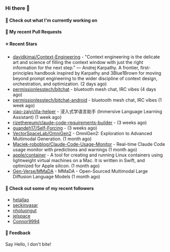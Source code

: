 ### Hi there 👋

#### 👷 Check out what I'm currently working on

#### 🔨 My recent Pull Requests


#### ⭐ Recent Stars

- [davidkimai/Context-Engineering](https://github.com/davidkimai/Context-Engineering) - &#34;Context engineering is the delicate art and science of filling the context window with just the right information for the next step.&#34; — Andrej Karpathy. A frontier, first-principles handbook inspired by Karpathy and 3Blue1Brown for moving beyond prompt engineering to the wider discipline of context design, orchestration, and optimization. (2 days ago)
- [permissionlesstech/bitchat](https://github.com/permissionlesstech/bitchat) - bluetooth mesh chat, IRC vibes (4 days ago)
- [permissionlesstech/bitchat-android](https://github.com/permissionlesstech/bitchat-android) - bluetooth mesh chat, IRC vibes (1 week ago)
- [xiao-zaiyi/illa-helper](https://github.com/xiao-zaiyi/illa-helper) - 浸入式学语言助手 (Immersive Language Learning Assistant) (1 week ago)
- [rizethereum/claude-code-requirements-builder](https://github.com/rizethereum/claude-code-requirements-builder) -  (3 weeks ago)
- [guandeh17/Self-Forcing](https://github.com/guandeh17/Self-Forcing) -  (3 weeks ago)
- [VectorSpaceLab/OmniGen2](https://github.com/VectorSpaceLab/OmniGen2) - OmniGen2: Exploration to Advanced Multimodal Generation. (1 month ago)
- [Maciek-roboblog/Claude-Code-Usage-Monitor](https://github.com/Maciek-roboblog/Claude-Code-Usage-Monitor) - Real-time Claude Code usage monitor with predictions and warnings (1 month ago)
- [apple/container](https://github.com/apple/container) - A tool for creating and running Linux containers using lightweight virtual machines on a Mac. It is written in Swift, and optimized for Apple silicon.  (1 month ago)
- [Gen-Verse/MMaDA](https://github.com/Gen-Verse/MMaDA) - MMaDA - Open-Sourced Multimodal Large Diffusion Language Models (1 month ago)

#### 👯 Check out some of my recent followers

- [helallao](https://github.com/helallao)
- [seckinyasar](https://github.com/seckinyasar)
- [nholuongut](https://github.com/nholuongut)
- [jelspace](https://github.com/jelspace)
- [Connor9994](https://github.com/Connor9994)

#### 💬 Feedback

Say Hello, I don't bite!